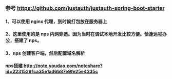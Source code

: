 ### 参考 https://github.com/justauth/justauth-spring-boot-starter

#### 1、可以使用 nginx 代理，到时候打包放在服务器上

#### 2、这里使用的是 nps 内网穿透。因为当时在调试本地开发比较方便。恰逢远程办公，搭建了 nps。

#### 3、nps 创建客户端，然后配置域名解析

#### nps搭建  http://note.youdao.com/noteshare?id=22315291ca35e1ad6b87e9fe25e4335c